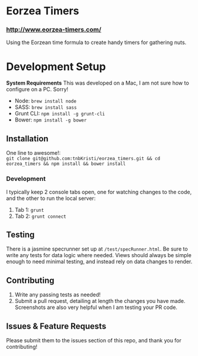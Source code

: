 # Eorzea Timers
### http://www.eorzea-timers.com/
Using the Eorzean time formula to create handy timers for gathering nuts.

# Development Setup

**System Requirements**
This was developed on a Mac, I am not sure how to configure on a PC. Sorry!

- Node: `brew install node`
- SASS: `brew install sass`
- Grunt CLI: `npm install -g grunt-cli`
- Bower: `npm install -g bower`

## Installation

One line to awesome!:  
```git clone git@github.com:tnbKristi/eorzea_timers.git && cd eorzea_timers && npm install && bower install```

### Development

I typically keep 2 console tabs open, one for watching changes to the code, and the other to run the local server:

1. Tab 1: `grunt`
2. Tab 2: `grunt connect`

## Testing

There is a jasmine specrunner set up at `/test/specRunner.html`. Be sure to write any tests for data logic where needed.
Views should always be simple enough to need minimal testing, and instead rely on data changes to render.


## Contributing

1. Write any passing tests as needed!
2. Submit a pull request, detailing at length the changes you have made. Screenshots are also very helpful when I am testing your PR code.

## Issues & Feature Requests

Please submit them to the issues section of this repo, and thank you for contributing!

